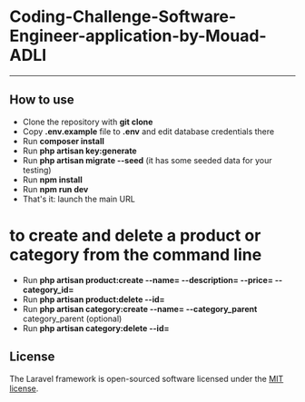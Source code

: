 # Coding-Challenge-Software-Engineer-application-by-Mouad-ADLI

---

## How to use

- Clone the repository with __git clone__
- Copy __.env.example__ file to __.env__ and edit database credentials there
- Run __composer install__
- Run __php artisan key:generate__
- Run __php artisan migrate --seed__ (it has some seeded data for your testing)
- Run __npm install__ 
- Run __npm run dev__ 
- That's it: launch the main URL


# to create and delete a product or category from the command line
- Run __php artisan product:create --name= --description= --price= --category_id=__
- Run __php artisan product:delete --id=__
- Run __php artisan category:create --name= --category_parent__ category_parent (optional)
- Run __php artisan category:delete --id=__


## License

The Laravel framework is open-sourced software licensed under the [MIT license](https://opensource.org/licenses/MIT).